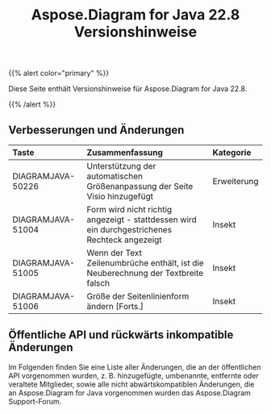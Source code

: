 ﻿---
title: Aspose.Diagram for Java 22.8 Versionshinweise
type: docs
weight: 20
url: /de/java/aspose-diagram-for-java-22-8-release-notes/
---
{{% alert color="primary" %}}

Diese Seite enthält Versionshinweise für Aspose.Diagram for Java 22.8.

{{% /alert %}}
## **Verbesserungen und Änderungen**  ##

|**Taste**|**Zusammenfassung**|**Kategorie**|
|:- |:- |:- |
|DIAGRAMJAVA-50226|Unterstützung der automatischen Größenanpassung der Seite Visio hinzugefügt|Erweiterung|
|DIAGRAMJAVA-51004|Form wird nicht richtig angezeigt - stattdessen wird ein durchgestrichenes Rechteck angezeigt|Insekt|
|DIAGRAMJAVA-51005|Wenn der Text Zeilenumbrüche enthält, ist die Neuberechnung der Textbreite falsch|Insekt|
|DIAGRAMJAVA-51006|Größe der Seitenlinienform ändern [Forts.]|Insekt|

## **Öffentliche API und rückwärts inkompatible Änderungen**
Im Folgenden finden Sie eine Liste aller Änderungen, die an der öffentlichen API vorgenommen wurden, z. B. hinzugefügte, umbenannte, entfernte oder veraltete Mitglieder, sowie alle nicht abwärtskompatiblen Änderungen, die an Aspose.Diagram for Java vorgenommen wurden das Aspose.Diagram Support-Forum.